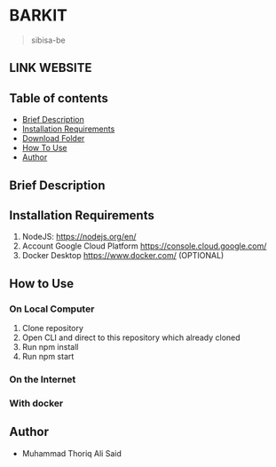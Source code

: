 # BARKIT
> sibisa-be

## LINK WEBSITE

## Table of contents
* [Brief Description](#brief-description)
* [Installation Requirements](#installation-requirements)
* [Download Folder](#download-folder)
* [How To Use](#how-to-use)
* [Author](#author)


## Brief Description

## Installation Requirements
1. NodeJS: https://nodejs.org/en/
2. Account Google Cloud Platform https://console.cloud.google.com/
3. Docker Desktop https://www.docker.com/ (OPTIONAL)


## How to Use 
### On Local Computer
1. Clone repository 
2. Open CLI and direct to this repository which already cloned
3. Run npm install
4. Run npm start

### On the Internet

### With docker

## Author
* Muhammad Thoriq Ali Said&nbsp;&nbsp;

